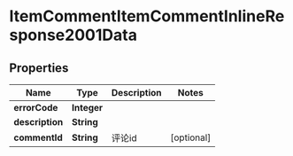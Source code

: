 # ItemCommentItemCommentInlineResponse2001Data

## Properties
Name | Type | Description | Notes
------------ | ------------- | ------------- | -------------
**errorCode** | **Integer** |  | 
**description** | **String** |  | 
**commentId** | **String** | 评论id |  [optional]
